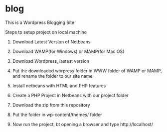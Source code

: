 # blog
This is a Wordpress Blogging Site

Steps tp setup project on local machine

1) Download Latest Version of Netbeans

2) Download WAMP(for Windows) or MAMP(for Mac OS)

3) Download Wordpress, lastest version

4) Put the downloaded worpress folder in WWW folder of WAMP or MAMP, and rename the folder to our site name

4) Install netbeans with HTML and PHP features

5) Create a PHP Project in Netbeans with our project folder

6) Download the zip from this repository

7) Put the folder in wp-content/themes/ folder

8) Now run the project, bt opening a browser and type http://localhost/<project-name>
